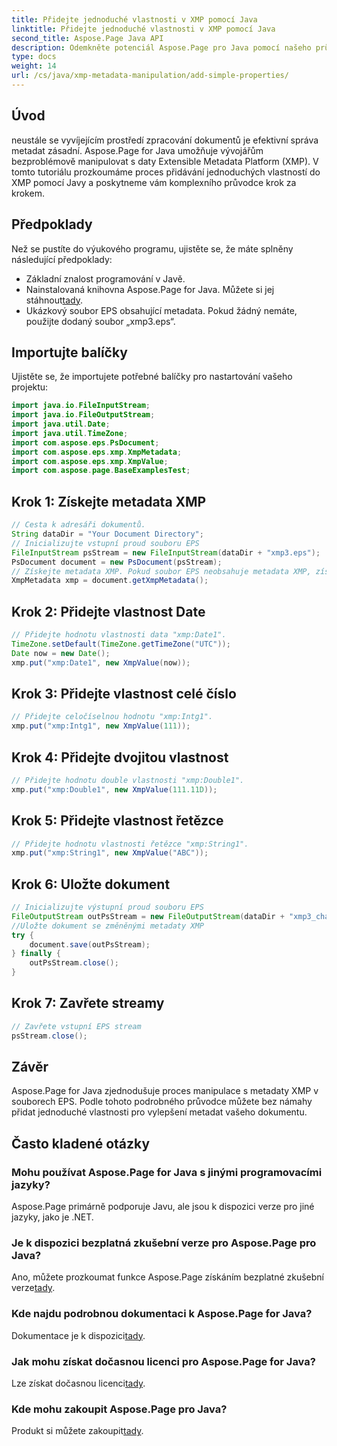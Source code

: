 ```yaml
---
title: Přidejte jednoduché vlastnosti v XMP pomocí Java
linktitle: Přidejte jednoduché vlastnosti v XMP pomocí Java
second_title: Aspose.Page Java API
description: Odemkněte potenciál Aspose.Page pro Java pomocí našeho průvodce přidáváním vlastností do metadat XMP v souborech EPS. Zvyšte úroveň zpracování dokumentů bez námahy!
type: docs
weight: 14
url: /cs/java/xmp-metadata-manipulation/add-simple-properties/
---
```

## Úvod
neustále se vyvíjejícím prostředí zpracování dokumentů je efektivní správa metadat zásadní. Aspose.Page for Java umožňuje vývojářům bezproblémově manipulovat s daty Extensible Metadata Platform (XMP). V tomto tutoriálu prozkoumáme proces přidávání jednoduchých vlastností do XMP pomocí Javy a poskytneme vám komplexního průvodce krok za krokem.
## Předpoklady
Než se pustíte do výukového programu, ujistěte se, že máte splněny následující předpoklady:
- Základní znalost programování v Javě.
-  Nainstalovaná knihovna Aspose.Page for Java. Můžete si jej stáhnout[tady](https://releases.aspose.com/page/java/).
- Ukázkový soubor EPS obsahující metadata. Pokud žádný nemáte, použijte dodaný soubor „xmp3.eps“.
## Importujte balíčky
Ujistěte se, že importujete potřebné balíčky pro nastartování vašeho projektu:
```java
import java.io.FileInputStream;
import java.io.FileOutputStream;
import java.util.Date;
import java.util.TimeZone;
import com.aspose.eps.PsDocument;
import com.aspose.eps.xmp.XmpMetadata;
import com.aspose.eps.xmp.XmpValue;
import com.aspose.page.BaseExamplesTest;
```
## Krok 1: Získejte metadata XMP
```java
// Cesta k adresáři dokumentů.
String dataDir = "Your Document Directory";
// Inicializujte vstupní proud souboru EPS
FileInputStream psStream = new FileInputStream(dataDir + "xmp3.eps");
PsDocument document = new PsDocument(psStream);
// Získejte metadata XMP. Pokud soubor EPS neobsahuje metadata XMP, získáme nový soubor vyplněný hodnotami z komentářů metadat PS (%%Creator, %%CreateDate, %%Title atd.)
XmpMetadata xmp = document.getXmpMetadata();
```
## Krok 2: Přidejte vlastnost Date
```java
// Přidejte hodnotu vlastnosti data "xmp:Date1".
TimeZone.setDefault(TimeZone.getTimeZone("UTC"));
Date now = new Date();
xmp.put("xmp:Date1", new XmpValue(now));
```
## Krok 3: Přidejte vlastnost celé číslo
```java
// Přidejte celočíselnou hodnotu "xmp:Intg1".
xmp.put("xmp:Intg1", new XmpValue(111));
```
## Krok 4: Přidejte dvojitou vlastnost
```java
// Přidejte hodnotu double vlastnosti "xmp:Double1".
xmp.put("xmp:Double1", new XmpValue(111.11D));
```
## Krok 5: Přidejte vlastnost řetězce
```java
// Přidejte hodnotu vlastnosti řetězce "xmp:String1".
xmp.put("xmp:String1", new XmpValue("ABC"));
```
## Krok 6: Uložte dokument
```java
// Inicializujte výstupní proud souboru EPS
FileOutputStream outPsStream = new FileOutputStream(dataDir + "xmp3_changed.eps");
//Uložte dokument se změněnými metadaty XMP
try {
    document.save(outPsStream);
} finally {
    outPsStream.close();
}
```
## Krok 7: Zavřete streamy
```java
// Zavřete vstupní EPS stream
psStream.close();
```
## Závěr
Aspose.Page for Java zjednodušuje proces manipulace s metadaty XMP v souborech EPS. Podle tohoto podrobného průvodce můžete bez námahy přidat jednoduché vlastnosti pro vylepšení metadat vašeho dokumentu.
## Často kladené otázky
### Mohu používat Aspose.Page for Java s jinými programovacími jazyky?
Aspose.Page primárně podporuje Javu, ale jsou k dispozici verze pro jiné jazyky, jako je .NET.
### Je k dispozici bezplatná zkušební verze pro Aspose.Page pro Java?
 Ano, můžete prozkoumat funkce Aspose.Page získáním bezplatné zkušební verze[tady](https://releases.aspose.com/).
### Kde najdu podrobnou dokumentaci k Aspose.Page for Java?
 Dokumentace je k dispozici[tady](https://reference.aspose.com/page/java/).
### Jak mohu získat dočasnou licenci pro Aspose.Page for Java?
 Lze získat dočasnou licenci[tady](https://purchase.aspose.com/temporary-license/).
### Kde mohu zakoupit Aspose.Page pro Java?
 Produkt si můžete zakoupit[tady](https://purchase.aspose.com/buy).